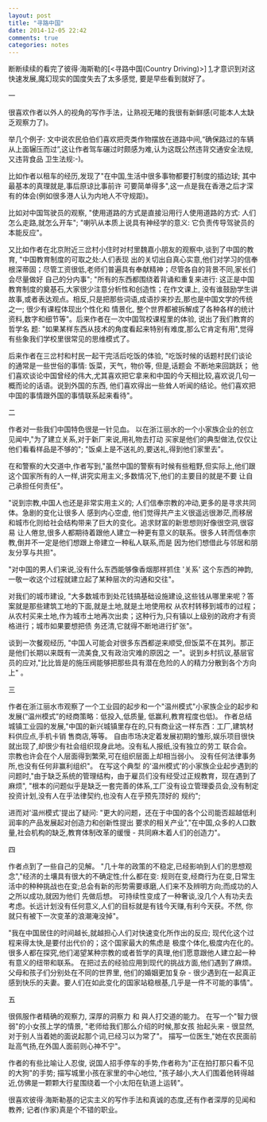 ```yaml
---
layout: post
title: "寻路中国"
date: 2014-12-05 22:42
comments: true
categories: notes
---
```

断断续续的看完了彼得·海斯勒的[<寻路中国(Country Driving)>] [1],才意识到对这快速发展,魔幻现实的国度失去了太多感觉, 要是早些看到就好了。

一

很喜欢作者以外人的视角的写作手法，让熟视无睹的我很有新鲜感(可能本人太缺乏观察力了)。

举几个例子: 文中说农民伯伯们喜欢把壳类作物摆放在道路中间,“确保路过的车辆从上面辗压而过”,这让作者驾车碾过时颇感为难,认为这既公然违背交通安全法规,又违背食品
卫生法规:-)。

比如作者以租车的经历,发现了"在中国,生活中很多事物都要打制度的插边球; 其中最基本的真理就是,事后原谅比事前许
可要简单得多",这一点是我在香港之后才深有的体会(例如很多港人认为内地人不守规距)。

比如对中国驾驶员的观察, "使用道路的方式是直接沿用行人使用道路的方式: 人们怎么走路,就怎么开车"; "喇叭从本质上说具有神经学的意义: 它负责传导驾驶员的
本能反应"。

又比如作者在北京附近三岔村小住时对村里魏嘉小朋友的观察中,谈到了中国的教育, "中国教育制度的可取之处:人们表现
出的关切出自真心实意,他们对学习的信奉根深蒂固；尽管工资很低,老师们普遍具有奉献精神；尽管各自的背景不同,家长们会尽量做好
自己的分内事"; "所有的东西都围绕着背诵和重复来进行: 这正是中国教育制度的奠基石,大家很少注意分析性和创造性；在作文课上,
没有谁鼓励学生讲故事,或者表达观点。相反,只是把那些词语,成语抄来抄去,那也是中国文学的传统之一; 很少有课程体现出个性化和
情景化, 整个世界都被拆解成了各种各样的统计资料,数字和细节等"。后来作者在一次中国驾校课程里的体验, 说出了我们教育的哲学名
题: "如果某样东西从技术的角度看起来特别有难度,那么它肯定有用",觉得有些象我们学校里很常见的思维模式了。

后来作者在三岔村和村民一起干完活后吃饭的体验, "吃饭时候的话题村民们谈论的通常是一些世俗的事情: 饭菜，天气，物价等, 但是,话题会
不断地来回跳跃； 他们喜欢谈论中国曾经的伟大,尤其喜欢把它拿来和中国的今天相比较,喜欢说几句一概而论的话语。说到外国的东西,
他们喜欢得出一些耸人听闻的结论。他们喜欢把中国的事情跟外国的事情联系起来看待"。


二

作者对一些我们中国特色很是一针见血。 以在浙江丽水的一个小家族企业的创立见闻中,"为了建立关系,对于新厂来说,用礼物去打动
买家是他们的典型做法,仅仅让他们看看样品是不够的"; "饭桌上是不送礼的,要送礼,得到他们家里去"。

在和警察的大交道中,作者写到,"虽然中国的警察有时候有些粗野,但实际上,他们跟这个国家所有的人一样,讲究实用主义;多数情况下,他们的主要目的就是不要
让自己承担任何责任"。

"说到宗教,中国人也还是非常实用主义的; 人们信奉宗教的冲动,更多的是寻求共同体。急剧的变化让很多人
感到内心空虚, 他们觉得共产主义很遥远很渺茫,而移居和城市化则给社会结构带来了巨大的变化。追求财富的新思想则好像很空洞,很容易
让人倦怠,很多人都期待着跟他人建立一种更有意义的联系。很多人转而信奉宗教,倒并不一定是他们想跟上帝建立一种私人联系,而是
因为他们想借此与邻居和朋友分享与共担"。

"对中国的男人们来说,没有什么东西能够像香烟那样抓住 '关系' 这个东西的神韵,一敬一收这个过程就建立起了某种层次的沟通和交往"。

对我们的城市建设, "大多数城市到处花钱搞基础设施建设,这些钱从哪里来呢？答案就是那些建筑工地的下面,就是土地,就是土地使用权
从农村转移到城市的过程；从农村买来土地,作为城市土地再次出卖；这种行为,只有镇以上级别的政府才有资格进行；城市如果要想把债
务还清,它就得不断地进行扩张"。

谈到一次餐观经历, "中国人可能会对很多东西都逆来顺受,但饭菜不在其列。那正是他们长期以来既有一流美食,又有政治灾难的原因之
一"。说到乡村抗议,基层官员的应对,"比比皆是的施压阀能够把那些具有潜在危险的人的精力分散到各个方向上" 。

三

作者在浙江丽水市观察了一个工业园的起步和一个"温州模式"小家族企业的起步和发展(“温州模式”的经商策略：低投入,低质量,
低赢利,教育程度也低)。 作者总结城镇工业园的发展,"中国的新兴城镇里存在的,只有商业这一样东西：工厂,建筑材料供应点,手机卡销
售商店,等等。 自由市场决定着发展初期的雏形,娱乐项目很快就出现了,却很少有社会组织现身此地。没有私人报纸,没有独立的劳工
联合会。 宗教也许会在个人层面得到繁荣,可在组织层面上却相当弱小。 没有任何法律事务所,也没有任何非赢利组织"。 在写这个典型
的'温州模式'的小家族企业起步遇到的问题时,"由于缺乏系统的管理结构，由于雇员们没有经受过正规教育，现在遇到了麻烦",
"根本的问题似乎是缺乏一套完善的体系,工厂没有设立管理委员会,没有制定投资计划,没有人在乎法律契约,也没有人在乎预先顶好的
规约";

进而对'温州模式'提出了疑问: "更大的问题，还在于中国的各个公司能否超越低利润率的产品发展起对创造力和创新性提出
要求的相关产业","在中国,众多的人口数量,社会机构的缺乏,教育体制改革的缓慢 - 共同麻木着人们的创造力"。

四

作者点到了一些自己的见解。 "几十年的政策的不稳定,已经影响到人们的思想观念","经济的土壤具有很大的不确定性;什么都在变:
规则在变,经商行为在变,日常生活中的种种挑战也在变;总会有新的形势需要琢磨,人们来不及辨明方向;而成功的人之所以成功,就因为他们
先做后想。 可持续性变成了一种奢谈,没几个人有功夫去考虑。长远计划没有任何意义,人们的目标就是有钱今天赚,有利今天获。不然,
你就只有被下一次变革的浪潮淹没掉"。

"我在中国居住的时间越长,就越担心人们对快速变化所作出的反应; 现代化这个过程来得太快,是要付出代价的；这个国家最大的焦虑是
极度个体化,极度内在化的。很多人都在探究,他们渴望某种宗教的或者哲学的真理,他们愿意跟他人建立起一种有意义的纽带和联系。
在把过去的经验应用到现代的挑战方面,他们遇到了麻烦。父母和孩子们分别处在不同的世界里,
他们的婚姻更加复杂 - 很少遇到在一起真正感到快乐的夫妻。要人们在如此变化的国家站稳根基,几乎是一件不可能的事情"。

五

很佩服作者精确的观察力, 深厚的洞察力 和 與人打交道的能力。 在写一个"智力很弱"的小女孩上学的情景, "老师给我们那么介绍的时候,那女孩
抬起头来 - 很显然,对于别人当着她的面说起那个词,已经习以为常了"。 描写一位医生,"她在农民面前趾高气扬,在外国人面前则心神不宁"。

作者的有些比喻让人忍俊, 说国人招手停车的手势,作者称为"正在拍打那只看不见的大狗"的手势; 描写城里小孩在家里的中心地位,
"孩子越小,大人们围着他转得越近,仿佛是一颗颗大行星围绕着一个小太阳在轨道上运转"。


很喜欢彼得·海斯勒基的记实主义的写作手法和真诚的态度,还有作者深厚的见闻和教养; 记者(作家)真是个不错的职业。

[1]: http://book.douban.com/subject/5414391
